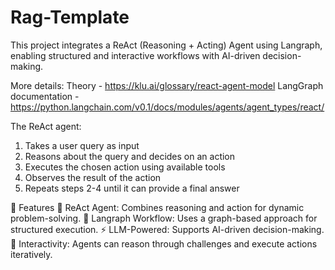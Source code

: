 # Rag-Template
This project integrates a ReAct (Reasoning + Acting) Agent using Langraph, enabling structured and interactive workflows with AI-driven decision-making. 

More details: 
Theory - https://klu.ai/glossary/react-agent-model
LangGraph documentation - https://python.langchain.com/v0.1/docs/modules/agents/agent_types/react/

The ReAct agent:

1. Takes a user query as input
2. Reasons about the query and decides on an action
3. Executes the chosen action using available tools
4. Observes the result of the action
5. Repeats steps 2-4 until it can provide a final answer

📌 Features
🧠 ReAct Agent: Combines reasoning and action for dynamic problem-solving.
🔗 Langraph Workflow: Uses a graph-based approach for structured execution.
⚡ LLM-Powered: Supports AI-driven decision-making.
🔄 Interactivity: Agents can reason through challenges and execute actions iteratively.

